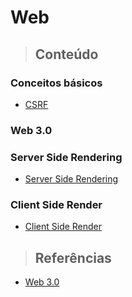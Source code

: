 # Web

> ## **Conteúdo**

### Conceitos básicos

- [CSRF](./csrf.md)

### Web 3.0

### Server Side Rendering

- [Server Side Rendering](./ssr.md)

### Client Side Render

- [Client Side Render](./csr.md)

> ## **Referências**

- [Web 3.0](./references.md)

